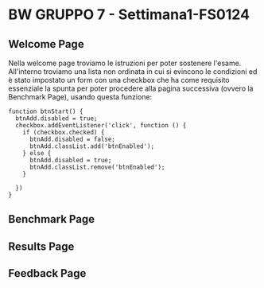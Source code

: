 # BW GRUPPO 7 - Settimana1-FS0124

## Welcome Page

Nella welcome page troviamo le istruzioni per poter sostenere l'esame. All'interno troviamo una lista non ordinata in cui si evincono le condizioni ed è stato impostato un form con una checkbox che ha come requisito essenziale la spunta per poter procedere alla pagina successiva (ovvero la Benchmark Page), usando questa funzione:

```
function btnStart() {
  btnAdd.disabled = true;
  checkbox.addEventListener('click', function () {
    if (checkbox.checked) {
      btnAdd.disabled = false;
      btnAdd.classList.add('btnEnabled');
    } else {
      btnAdd.disabled = true;
      btnAdd.classList.remove('btnEnabled');
    }

  })
}
```

## Benchmark Page


## Results Page


## Feedback Page